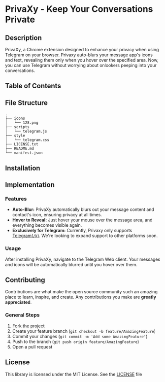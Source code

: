 # PrivaXy - Keep Your Conversations Private

## Description
PrivaXy, a Chrome extension designed to enhance your privacy when using Telegram on your browser. Privaxy auto-blurs your message app's icons and text, revealing them only when you hover over the specified area. Now, you can use Telegram without worrying about onlookers peeping into your conversations.

## Table of Contents

## File Structure
```
.
├── icons
│   └── 128.png
├── scripts
│   └── telegram.js
├── style
│   └── telegram.css
├── LICENSE.txt
├── README.md
└── manifest.json
```

## Installation

## Implementation

### Features
- **Auto-Blur:** PrivaXy automatically blurs out your message content and contact's icon, ensuring privacy at all times.
- **Hover to Reveal:** Just hover your mouse over the message area, and everything becomes visible again.
- **Exclusively for Telegram:** Currently, Privaxy only supports [Telegram(`/k`)](https://web.telegram.org/k/). We're looking to expand support to other platforms soon.

### Usage
After installing PrivaXy, navigate to the Telegram Web client. Your messages and icons will be automatically blurred until you hover over them.

## Contributing
Contributions are what make the open source community such an amazing place to learn, inspire, and create. Any contributions you make are **greatly appreciated**.

### General Steps

1. Fork the project
2. Create your feature branch (`git checkout -b feature/AmazingFeature`)
3. Commit your changes (`git commit -m 'Add some AmazingFeature'`)
4. Push to the branch (`git push origin feature/AmazingFeature`)
5. Open a pull request

## License
This library is licensed under the MIT License. See the [LICENSE](LICENSE.txt) file